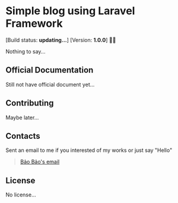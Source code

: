 # Simple blog using Laravel Framework

[Build status: **updating...**]
[Version: **1.0.0**]
:octopus::octopus:

Nothing to say...

## Official Documentation

Still not have official document yet...

## Contributing

Maybe later...

## Contacts

Sent an email to me if you interested of my works or just say "Hello"
> [Bảo Bảo's email](transybao28@gmail.com)

## License

No license...
